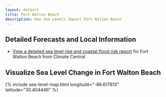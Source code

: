 ```yaml
---
layout: default
title: Fort Walton Beach
description: How Sea Levels Impact Fort Walton Beach
---
```


## Detailed Forecasts and Local Information

 - [View a detailed sea level rise and coastal flood risk report](/downloads/fort-walton-beach/local-report-from-climate-central.pdf) for Fort Walton Beach from Climate Central

## Visualize Sea Level Change in Fort Walton Beach

{% include sea-level-map.html longitude="-86.617813" latitude="30.404446" %}
